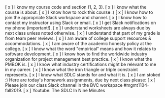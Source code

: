 [ x ] I know my course code and section (1, 2, 3).
[ x ] I know what the course is about.
[ x ] I know how to rock this course :)
[ x ] I know how to join the appropriate Slack workspace and channel.
[ x ] I know how to contact my instructor using Slack or email.
[ x ] I get Slack notifications on my phone (important!).
[ x ] I understand worksheets are always due by next class unless noted otherwise.
[ x ] I understand that part of my grade is from team peer reviews.
[ x ] I am aware of college support resources & accommodations.
[ x ] I am aware of the academic honesty policy at the college.
[ x ] I know what the word "empirical" means and how it relates to software development.
[ x ] I know how to find the worldwide industry organization for project management best practice.
[ x ] I know what the PMBOK is.
[ x ] I know what industry certifications might be relevant to me in my career.
[ x ] I know what the iron triangle or triple constraint represents.
[ x ] I know what SDLC stands for and what it is.
[ x ] I am stoked :)
Here are today's homework assignments, due by next class please:
[ x ] Please join our class Slack channel in the BVC workspace #mgmt1104-fall2019.
[ x ] Youtube: The SDLC In Nine Minutes